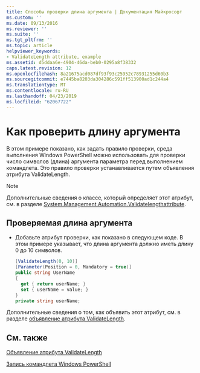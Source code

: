 ```yaml
---
title: Способы проверки длина аргумента | Документация Майкрософт
ms.custom: ''
ms.date: 09/13/2016
ms.reviewer: ''
ms.suite: ''
ms.tgt_pltfrm: ''
ms.topic: article
helpviewer_keywords:
- ValidateLength attribute, example
ms.assetid: d5ddaa6e-4904-46da-beb0-0295a8f38332
caps.latest.revision: 12
ms.openlocfilehash: 8a21675acd087df93f93c25952c78931255d60b3
ms.sourcegitcommit: e7445ba8203da304286c591ff513900ad1c244a4
ms.translationtype: MT
ms.contentlocale: ru-RU
ms.lasthandoff: 04/23/2019
ms.locfileid: "62067722"
---
```

# <a name="how-to-validate-the-argument-length"></a>Как проверить длину аргумента

В этом примере показано, как задать правило проверки, среда выполнения Windows PowerShell можно использовать для проверки число символов (длина) аргумента параметра перед выполнением командлета. Это правило проверки устанавливается путем объявления атрибута ValidateLength.

> [!NOTE]
> Дополнительные сведения о классе, который определяет этот атрибут, см. в разделе [System.Management.Automation.Validatelengthattribute](/dotnet/api/System.Management.Automation.ValidateLengthAttribute).

## <a name="to-validate-the-argument-length"></a>Проверяемая длина аргумента

- Добавьте атрибут проверки, как показано в следующем коде. В этом примере указывает, что длина аргумента должно иметь длину 0 до 10 символов.

    ```csharp
    [ValidateLength(0, 10)]
    [Parameter(Position = 0, Mandatory = true)]
    public string UserName
    {
      get { return userName; }
      set { userName = value; }
    }
    private string userName;
    ```

Дополнительные сведения о том, как объявить этот атрибут, см. в разделе [объявление атрибута ValidateLength](./validatelength-attribute-declaration.md).

## <a name="see-also"></a>См. также

[Объявление атрибута ValidateLength](./validatelength-attribute-declaration.md)

[Запись командлета Windows PowerShell](./writing-a-windows-powershell-cmdlet.md)
